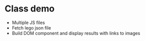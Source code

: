 # Class demo
* Multiple JS files
* Fetch lego json file
* Build DOM component and display results with links to images
